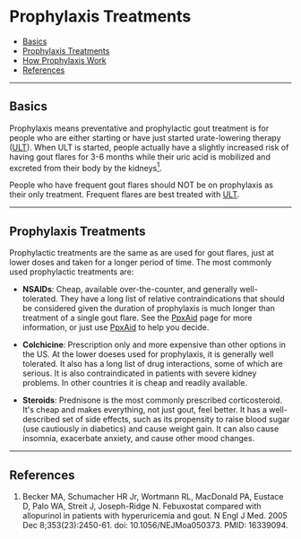 # Prophylaxis Treatments

- [Basics](#basics)
- [Prophylaxis Treatments](#flare-treatments)
- [How Prophylaxis Work](#how-flare-treatments-work)
- [References](#references)

---

## <span id="basics">Basics</span>

Prophylaxis means preventative and prophylactic gout treatment is for people who are
either starting or have just started urate-lowering therapy ([ULT](/treatments/about/ult/)). When ULT is started,
people actually have a slightly increased risk of having gout flares for 3-6 months while their uric acid is mobilized and excreted from their body by the kidneys[<sup>1</sup>](#ref-1).

People who have frequent gout flares should NOT be on prophylaxis as their only treatment. Frequent
flares are best treated with [ULT](/treatments/about/ult/).

---

## <span id="prophylaxis-treatments">Prophylaxis Treatments</span>

Prophylactic treatments are the same as are used for gout flares, just at lower doses and taken for a longer period of time. The most commonly used prophylactic treatments are:

- **NSAIDs**: Cheap, available over-the-counter, and generally well-tolerated. They have a long list of relative contraindications that should be considered given the duration of prophylaxis is much longer than
  treatment of a single gout flare. See the [PpxAid](/ppxaids/about/) page for more information, or just use [PpxAid](/ppxaids/create/) to help you decide.

- **Colchicine**: Prescription only and more expensive than other options in the US. At the lower doeses used for prophylaxis, it
  is generally well tolerated. It also has a long list of drug interactions, some of which are serious. It is also contraindicated in patients with severe kidney problems. In other countries it is cheap and readily available.

- **Steroids**: Prednisone is the most commonly prescribed corticosteroid. It's cheap and makes everything, not just gout, feel better. It has a well-described set of side effects, such as its propensity to raise blood sugar (use cautiously in diabetics) and cause weight gain. It can also cause insomnia, exacerbate anxiety, and cause other mood changes.

---

## <span id="references">References</span>

1. <span id="ref-1"></span>Becker MA, Schumacher HR Jr, Wortmann RL, MacDonald PA, Eustace D, Palo WA, Streit J, Joseph-Ridge N. Febuxostat compared with allopurinol in patients with hyperuricemia and gout. N Engl J Med. 2005 Dec 8;353(23):2450-61. doi: 10.1056/NEJMoa050373. PMID: 16339094.
